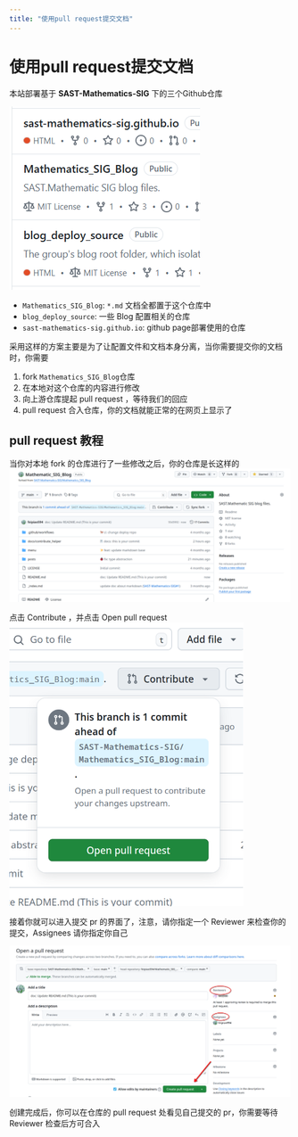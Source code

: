 ```yaml
---
title: "使用pull request提交文档"
---
```


# 使用pull request提交文档

本站部署基于 **SAST-Mathematics-SIG** 下的三个Github仓库

![alt text](pics/three_repos.png)

- `Mathematics_SIG_Blog`: `*.md` 文档全都置于这个仓库中
- `blog_deploy_source`: 一些 Blog 配置相关的仓库
- `sast-mathematics-sig.github.io`: github page部署使用的仓库

采用这样的方案主要是为了让配置文件和文档本身分离，当你需要提交你的文档时，你需要

1. fork `Mathematics_SIG_Blog`仓库
2. 在本地对这个仓库的内容进行修改
3. 向上游仓库提起 pull request ，等待我们的回应
4. pull request 合入仓库，你的文档就能正常的在网页上显示了

## pull request 教程

当你对本地 fork 的仓库进行了一些修改之后，你的仓库是长这样的
![alt text](pics/do_some_change.png)


点击 Contribute ，并点击 Open pull request
![alt text](pics/contribute.png)

接着你就可以进入提交 pr 的界面了，注意，请你指定一个 Reviewer 来检查你的提交，Assignees 请你指定你自己

![alt text](pics/create_pr.png)

创建完成后，你可以在仓库的 pull request 处看见自己提交的 pr，你需要等待 Reviewer 检查后方可合入
